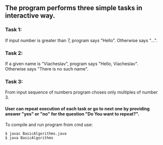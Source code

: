 ## The program performs three simple tasks in interactive way.
### Task 1:
If input number is greater than 7, program says "Hello". Otherwise says "...".
### Task 2: 
If a given name is "Viacheslav", program says "Hello, Viacheslav". Otherwise says "There is no such name".
### Task 3:
From input sequence of numbers program choses only multiples of number 3.

#### User can repeat execution of each task or go to next one by providing answer "yes" or "no" for the question "Do You want to repeat?".

To compile and run program from cmd use:

```
$ javac BasicAlgorithms.java
$ java BasicAlgorithms
```
